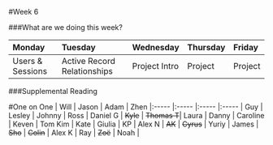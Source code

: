 #Week 6

###What are we doing this week?

|Monday           | Tuesday         |Wednesday        |Thursday         |  Friday
|:-----           |:-----           |:-----           |:-----           |:-----
|Users & Sessions | Active Record Relationships| Project Intro   | Project         | Project

###Supplemental Reading

#One on One
| Will           | Jason         | Adam       | Zhen
|:-----          |:-----         |:-----      |:-----
| Guy            | Lesley        | Johnny     | Ross
| Daniel G       | ~~Kyle~~      | ~~Thomas T~~| Laura
| Danny          | Caroline      | Keven      | Tom Kim
| Kate           | Giulia        | KP         | Alex N
| ~~AK~~             | ~~Cyrus~~     | Yuriy      | James
| ~~Sho~~            | ~~Colin~~     | Alex K     | Ray
| ~~Zoë~~            | Noah          | 
